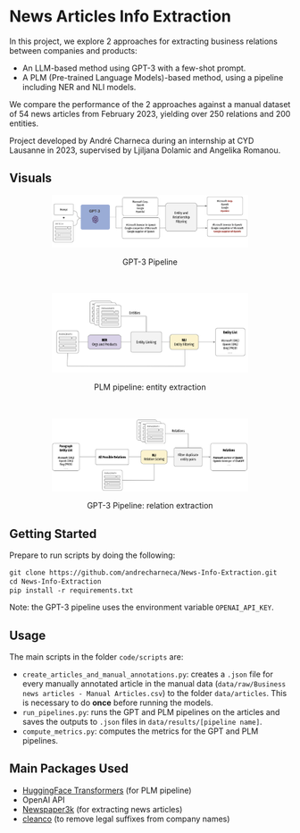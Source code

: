 # News Articles Info Extraction

In this project, we explore 2 approaches for extracting business relations between companies and products:
- An LLM-based method using GPT-3 with a few-shot prompt.
- A PLM (Pre-trained Language Models)-based method, using a pipeline including NER and NLI models.

We compare the performance of the 2 approaches against a manual dataset of 54 news articles from February 2023, yielding over 250 relations and 200 entities.

Project developed by André Charneca during an internship at CYD Lausanne in 2023, supervised by Ljiljana Dolamic and Angelika Romanou.


## Visuals

<div style="text-align:center">
    <img src="docs/figures/gpt_pipeline.png" alt="GPT Pipeline" style="max-width: 70%;">
    <p>GPT-3 Pipeline</p>
</div>

<br>
<br>

<div style="text-align:center">
    <img src="docs/figures/entity_extraction_pipeline.png" alt="GPT Pipeline" style="max-width: 70%;">
    <p>PLM pipeline: entity extraction</p>
</div>

<br>
<br>

<div style="text-align:center">
    <img src="docs/figures/relation_extraction_pipeline.png" alt="GPT Pipeline" style="max-width: 70%;">
    <p>GPT-3 Pipeline: relation extraction</p>
</div>


## Getting Started
Prepare to run scripts by doing the following:
```
git clone https://github.com/andrecharneca/News-Info-Extraction.git
cd News-Info-Extraction
pip install -r requirements.txt
```
Note: the GPT-3 pipeline uses the environment variable `OPENAI_API_KEY`.

## Usage
The main scripts in the folder `code/scripts` are:

- `create_articles_and_manual_annotations.py`: creates a `.json` file for every manually annotated article in the manual data (`data/raw/Business news articles - Manual Articles.csv`) to the folder `data/articles`. This is necessary to do **once** before running the models.
- `run_pipelines.py`: runs the GPT and PLM pipelines on the articles and saves the outputs to `.json` files in `data/results/[pipeline name]`.
- `compute_metrics.py`: computes the metrics for the GPT and PLM pipelines.


## Main Packages Used
- [HuggingFace Transformers](https://huggingface.co/transformers/) (for PLM pipeline)
- OpenAI API
- [Newspaper3k](https://newspaper.readthedocs.io/en/latest/) (for extracting news articles)
- [cleanco](https://pypi.org/project/cleanco/) (to remove legal suffixes from company names)

